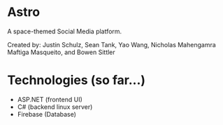 # Astro
A space-themed Social Media platform.

Created by: Justin Schulz, Sean Tank, Yao Wang, Nicholas Mahengamra Maftiga Masqueito, and Bowen Sittler

# Technologies (so far...)
- ASP.NET (frontend UI)
- C# (backend linux server)
- Firebase (Database)
